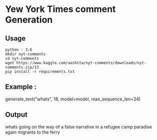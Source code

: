 Yew York Times comment Generation
=======

## Usage

```
python : 3.6
mkdir nyt-comments
cd nyt-comments
wget https://www.kaggle.com/aashita/nyt-comments/downloads/nyt-comments.zip/13
pip install -r requirements.txt
```



Example : 
----------
generate_text("whats", 18, model=model, max_sequence_len=24)

Output 
--------
whats going on the way of a false narrative in a refugee camp paradise again migrants to the ferry